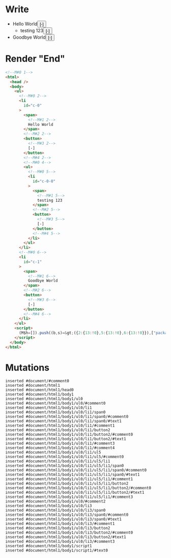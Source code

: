 # Write
  <!M#0 1><ul><!M#0 2><li id=c-0><span><!M#1 2>Hello World</span><!M#2 2><button><!M#3 2>[-]</button><!M#4 2><!M#0 4><ul><!M#0 5><li id=c-0-0><span><!M#1 5>testing 123</span><!M#2 5><button><!M#3 5>[-]</button><!M#4 5></li></ul></li><!M#0 6><li id=c-1><span><!M#1 6>Goodbye World</span><!M#2 6><button><!M#3 6>[-]</button><!M#4 6></li></ul><script>(M$h=[]).push((b,s)=>({2:{13:!0},5:{13:!0},6:{13:!0}}),["packages/translator/src/__tests__/fixtures/basic-inert-collapsible-tree/components/comments.marko_1_open",5,"packages/translator/src/__tests__/fixtures/basic-inert-collapsible-tree/components/comments.marko_1_open",2,"packages/translator/src/__tests__/fixtures/basic-inert-collapsible-tree/components/comments.marko_1_open",6,])</script>


# Render "End"
```html
<!--M#0 1-->
<html>
  <head />
  <body>
    <ul>
      <!--M#0 2-->
      <li
        id="c-0"
      >
        <span>
          <!--M#1 2-->
          Hello World
        </span>
        <!--M#2 2-->
        <button>
          <!--M#3 2-->
          [-]
        </button>
        <!--M#4 2-->
        <!--M#0 4-->
        <ul>
          <!--M#0 5-->
          <li
            id="c-0-0"
          >
            <span>
              <!--M#1 5-->
              testing 123
            </span>
            <!--M#2 5-->
            <button>
              <!--M#3 5-->
              [-]
            </button>
            <!--M#4 5-->
          </li>
        </ul>
      </li>
      <!--M#0 6-->
      <li
        id="c-1"
      >
        <span>
          <!--M#1 6-->
          Goodbye World
        </span>
        <!--M#2 6-->
        <button>
          <!--M#3 6-->
          [-]
        </button>
        <!--M#4 6-->
      </li>
    </ul>
    <script>
      (M$h=[]).push((b,s)=&gt;({2:{13:!0},5:{13:!0},6:{13:!0}}),["packages/translator/src/__tests__/fixtures/basic-inert-collapsible-tree/components/comments.marko_1_open",5,"packages/translator/src/__tests__/fixtures/basic-inert-collapsible-tree/components/comments.marko_1_open",2,"packages/translator/src/__tests__/fixtures/basic-inert-collapsible-tree/components/comments.marko_1_open",6,])
    </script>
  </body>
</html>
```

# Mutations
```
inserted #document/#comment0
inserted #document/html1
inserted #document/html1/head0
inserted #document/html1/body1
inserted #document/html1/body1/ul0
inserted #document/html1/body1/ul0/#comment0
inserted #document/html1/body1/ul0/li1
inserted #document/html1/body1/ul0/li1/span0
inserted #document/html1/body1/ul0/li1/span0/#comment0
inserted #document/html1/body1/ul0/li1/span0/#text1
inserted #document/html1/body1/ul0/li1/#comment1
inserted #document/html1/body1/ul0/li1/button2
inserted #document/html1/body1/ul0/li1/button2/#comment0
inserted #document/html1/body1/ul0/li1/button2/#text1
inserted #document/html1/body1/ul0/li1/#comment3
inserted #document/html1/body1/ul0/li1/#comment4
inserted #document/html1/body1/ul0/li1/ul5
inserted #document/html1/body1/ul0/li1/ul5/#comment0
inserted #document/html1/body1/ul0/li1/ul5/li1
inserted #document/html1/body1/ul0/li1/ul5/li1/span0
inserted #document/html1/body1/ul0/li1/ul5/li1/span0/#comment0
inserted #document/html1/body1/ul0/li1/ul5/li1/span0/#text1
inserted #document/html1/body1/ul0/li1/ul5/li1/#comment1
inserted #document/html1/body1/ul0/li1/ul5/li1/button2
inserted #document/html1/body1/ul0/li1/ul5/li1/button2/#comment0
inserted #document/html1/body1/ul0/li1/ul5/li1/button2/#text1
inserted #document/html1/body1/ul0/li1/ul5/li1/#comment3
inserted #document/html1/body1/ul0/#comment2
inserted #document/html1/body1/ul0/li3
inserted #document/html1/body1/ul0/li3/span0
inserted #document/html1/body1/ul0/li3/span0/#comment0
inserted #document/html1/body1/ul0/li3/span0/#text1
inserted #document/html1/body1/ul0/li3/#comment1
inserted #document/html1/body1/ul0/li3/button2
inserted #document/html1/body1/ul0/li3/button2/#comment0
inserted #document/html1/body1/ul0/li3/button2/#text1
inserted #document/html1/body1/ul0/li3/#comment3
inserted #document/html1/body1/script1
inserted #document/html1/body1/script1/#text0
```